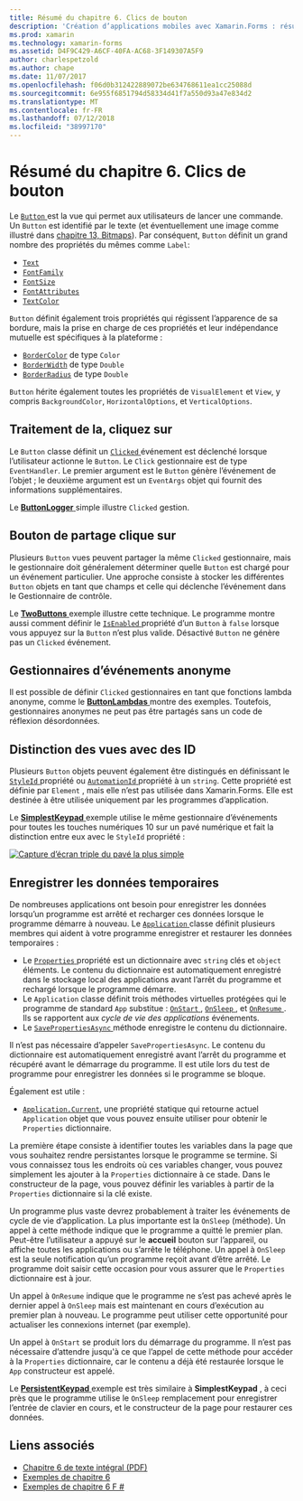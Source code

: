 ```yaml
---
title: Résumé du chapitre 6. Clics de bouton
description: 'Création d’applications mobiles avec Xamarin.Forms : résumé du chapitre 6. Clics de bouton'
ms.prod: xamarin
ms.technology: xamarin-forms
ms.assetid: D4F9C429-A6CF-40FA-AC68-3F149307A5F9
author: charlespetzold
ms.author: chape
ms.date: 11/07/2017
ms.openlocfilehash: f06d0b312422889072be634768611ea1cc25088d
ms.sourcegitcommit: 6e955f6851794d58334d41f7a550d93a47e834d2
ms.translationtype: MT
ms.contentlocale: fr-FR
ms.lasthandoff: 07/12/2018
ms.locfileid: "38997170"
---
```

# <a name="summary-of-chapter-6-button-clicks"></a>Résumé du chapitre 6. Clics de bouton

Le [ `Button` ](xref:Xamarin.Forms.Button) est la vue qui permet aux utilisateurs de lancer une commande. Un `Button` est identifié par le texte (et éventuellement une image comme illustré dans [chapitre 13, Bitmaps](chapter13.md)). Par conséquent, `Button` définit un grand nombre des propriétés du mêmes comme `Label`:

- [`Text`](xref:Xamarin.Forms.Button.Text)
- [`FontFamily`](xref:Xamarin.Forms.Button.FontFamily)
- [`FontSize`](xref:Xamarin.Forms.Button.FontSize)
- [`FontAttributes`](xref:Xamarin.Forms.Button.FontAttributes)
- [`TextColor`](xref:Xamarin.Forms.Button.TextColor)

`Button` définit également trois propriétés qui régissent l’apparence de sa bordure, mais la prise en charge de ces propriétés et leur indépendance mutuelle est spécifiques à la plateforme :

- [`BorderColor`](xref:Xamarin.Forms.Button.BorderColor) de type `Color`
- [`BorderWidth`](xref:Xamarin.Forms.Button.BorderWidth) de type `Double`
- [`BorderRadius`](xref:Xamarin.Forms.Button.BorderRadius) de type `Double`

`Button` hérite également toutes les propriétés de `VisualElement` et `View`, y compris `BackgroundColor`, `HorizontalOptions`, et `VerticalOptions`.

## <a name="processing-the-click"></a>Traitement de la, cliquez sur

Le `Button` classe définit un [ `Clicked` ](xref:Xamarin.Forms.Button.Clicked) événement est déclenché lorsque l’utilisateur actionne le `Button`. Le `Click` gestionnaire est de type `EventHandler`. Le premier argument est le `Button` génère l’événement de l’objet ; le deuxième argument est un `EventArgs` objet qui fournit des informations supplémentaires.

Le [ **ButtonLogger** ](https://github.com/xamarin/xamarin-forms-book-samples/tree/master/Chapter06/ButtonLogger) simple illustre `Clicked` gestion.

## <a name="sharing-button-clicks"></a>Bouton de partage clique sur

Plusieurs `Button` vues peuvent partager la même `Clicked` gestionnaire, mais le gestionnaire doit généralement déterminer quelle `Button` est chargé pour un événement particulier. Une approche consiste à stocker les différentes `Button` objets en tant que champs et celle qui déclenche l’événement dans le Gestionnaire de contrôle.

Le [ **TwoButtons** ](https://github.com/xamarin/xamarin-forms-book-samples/tree/master/Chapter06/TwoButtons) exemple illustre cette technique. Le programme montre aussi comment définir le [ `IsEnabled` ](xref:Xamarin.Forms.VisualElement.IsEnabled) propriété d’un `Button` à `false` lorsque vous appuyez sur la `Button` n’est plus valide. Désactivé `Button` ne génère pas un `Clicked` événement.

## <a name="anonymous-event-handlers"></a>Gestionnaires d’événements anonyme

Il est possible de définir `Clicked` gestionnaires en tant que fonctions lambda anonyme, comme le [ **ButtonLambdas** ](https://github.com/xamarin/xamarin-forms-book-samples/tree/master/Chapter06/ButtonLambdas) montre des exemples. Toutefois, gestionnaires anonymes ne peut pas être partagés sans un code de réflexion désordonnées.

## <a name="distinguishing-views-with-ids"></a>Distinction des vues avec des ID

Plusieurs `Button` objets peuvent également être distingués en définissant le [ `StyleId` ](xref:Xamarin.Forms.Element.StyleId) propriété ou [ `AutomationId` ](xref:Xamarin.Forms.Element.AutomationId) propriété à un `string`. Cette propriété est définie par `Element` , mais elle n’est pas utilisée dans Xamarin.Forms. Elle est destinée à être utilisée uniquement par les programmes d’application.

Le [ **SimplestKeypad** ](https://github.com/xamarin/xamarin-forms-book-samples/tree/master/Chapter06/SimplestKeypad) exemple utilise le même gestionnaire d’événements pour toutes les touches numériques 10 sur un pavé numérique et fait la distinction entre eux avec le `StyleId` propriété :

[![Capture d’écran triple du pavé la plus simple](images/ch06fg04-small.png "calculatrice")](images/ch06fg04-large.png#lightbox "calculatrice")

## <a name="saving-transient-data"></a>Enregistrer les données temporaires

De nombreuses applications ont besoin pour enregistrer les données lorsqu’un programme est arrêté et recharger ces données lorsque le programme démarre à nouveau. Le [ `Application` ](xref:Xamarin.Forms.Application) classe définit plusieurs membres qui aident à votre programme enregistrer et restaurer les données temporaires :

- Le [ `Properties` ](xref:Xamarin.Forms.Application.Properties) propriété est un dictionnaire avec `string` clés et `object` éléments. Le contenu du dictionnaire est automatiquement enregistré dans le stockage local des applications avant l’arrêt du programme et rechargé lorsque le programme démarre.
- Le `Application` classe définit trois méthodes virtuelles protégées qui le programme de standard `App` substitue : [ `OnStart` ](xref:Xamarin.Forms.Application.OnStart), [ `OnSleep` ](xref:Xamarin.Forms.Application.OnSleep), et [ `OnResume` ](xref:Xamarin.Forms.Application.OnResume). Ils se rapportent aux *cycle de vie des applications* événements.
- Le [ `SavePropertiesAsync` ](xref:Xamarin.Forms.Application.SavePropertiesAsync) méthode enregistre le contenu du dictionnaire.

Il n’est pas nécessaire d’appeler `SavePropertiesAsync`. Le contenu du dictionnaire est automatiquement enregistré avant l’arrêt du programme et récupéré avant le démarrage du programme. Il est utile lors du test de programme pour enregistrer les données si le programme se bloque.

Également est utile :

- [`Application.Current`](xref:Xamarin.Forms.Application.Current), une propriété statique qui retourne actuel `Application` objet que vous pouvez ensuite utiliser pour obtenir le `Properties` dictionnaire.

La première étape consiste à identifier toutes les variables dans la page que vous souhaitez rendre persistantes lorsque le programme se termine. Si vous connaissez tous les endroits où ces variables changer, vous pouvez simplement les ajouter à la `Properties` dictionnaire à ce stade. Dans le constructeur de la page, vous pouvez définir les variables à partir de la `Properties` dictionnaire si la clé existe.

Un programme plus vaste devrez probablement à traiter les événements de cycle de vie d’application. La plus importante est la `OnSleep` (méthode). Un appel à cette méthode indique que le programme a quitté le premier plan. Peut-être l’utilisateur a appuyé sur le **accueil** bouton sur l’appareil, ou affiche toutes les applications ou s’arrête le téléphone. Un appel à `OnSleep` est la seule notification qu’un programme reçoit avant d’être arrêté. Le programme doit saisir cette occasion pour vous assurer que le `Properties` dictionnaire est à jour.

Un appel à `OnResume` indique que le programme ne s’est pas achevé après le dernier appel à `OnSleep` mais est maintenant en cours d’exécution au premier plan à nouveau. Le programme peut utiliser cette opportunité pour actualiser les connexions internet (par exemple).

Un appel à `OnStart` se produit lors du démarrage du programme. Il n’est pas nécessaire d’attendre jusqu'à ce que l’appel de cette méthode pour accéder à la `Properties` dictionnaire, car le contenu a déjà été restaurée lorsque le `App` constructeur est appelé.

Le [ **PersistentKeypad** ](https://github.com/xamarin/xamarin-forms-book-samples/tree/master/Chapter06/PersistentKeypad) exemple est très similaire à **SimplestKeypad** , à ceci près que le programme utilise le `OnSleep` remplacement pour enregistrer l’entrée de clavier en cours, et le constructeur de la page pour restaurer ces données.



## <a name="related-links"></a>Liens associés

- [Chapitre 6 de texte intégral (PDF)](https://download.xamarin.com/developer/xamarin-forms-book/XamarinFormsBook-Ch06-Apr2016.pdf)
- [Exemples de chapitre 6](https://github.com/xamarin/xamarin-forms-book-samples/tree/master/Chapter06)
- [Exemples de chapitre 6 F #](https://github.com/xamarin/xamarin-forms-book-samples/tree/master/Chapter06/FS)
